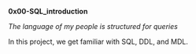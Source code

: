 **0x00-SQL_introduction**

*The language of my people is structured for queries*

In this project, we get familiar with SQL, DDL, and MDL.
